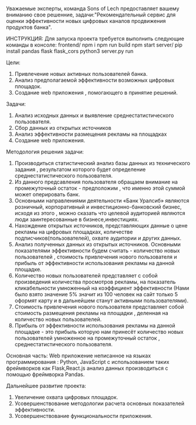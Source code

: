 

Уважаемые эксперты, команда Sons of Lech предоставляет вашему вниманию свое решенние,
задачи:"Рекомендательный сервис для оценки эффективности новых цифровых каналов продвижения продуктов банка".

ИНСТРУКЦИЯ:
Для запуска проекта требуется выполнить следующие команды в консоле:
    frontend/
       npm i
       npm run build
       npm start
    server/
       pip install pandas flask flask_cors
       python3 server.py run


Цели:
  1. Привлечение новых активных пользователей банка.
  2. Анализ предполагаемой эффективности возможных цифровых площадок.
  3. Создание web приложения , помогающего в принятие решений.

Задачи:
  1. Анализ исходных данных и выявление среднестатистического пользователя.
  2. Сбор данных из открытых источников 
  3. Анализ эффективности размещения рекламы на площадках
  4. Создание web приложения.

Методология решения задачи:
  1. Производиться статистический анализ базы данных из технического задания , результатом которого будет определение
    среднестатистического пользователя.
  2. Из данного предсавления пользователя обращаем внимание на промежуточный остаток  - предположим , что именно этой суммой может оперировать
     банк.
  3. Основными направлениями деятельности «Банк Уралсиб» являются розничный, корпоративный и инвестиционно-банковский бизнес, 
     исходя из этого , можно сказать что целевой аудиторией являются люди заинтересованные в бизнесе,инвестициях.
  4. Нахождение открытых источников, представляющих данные о цене рекламы на цифровых площадках, количестве 
     подписчиков(пользователей), охвате аудитории и других данных.
  5. Анализ полученных данных из открытых источников. Основными показателями эффективности будем считать -
     количество новых пользователей , cтоимость привлечения нового пользователя и  прибыль от эффективности использования 
     рекламы на данной площадке.
  6. Количество новых пользователей представляет с собой произведения количества просмотров рекламы, на показатель кликабельности
     умноженный на коэффициент эффективности (Нами было взято значение 5% значит из 100 человек на сайт только 5 оформят 
     карту и в дальнейшем станут активными пользователями).
  7. Cтоимость привлечения нового пользователя представляет собой стоимость размещения рекламы на площадки , деленная на 
     количество новых пользователей.
  8. Прибыль от эффективности использования рекламы на данной площадке - это прибыль которую нам принесёт количество 
     новых пользователей умноженное на промежуточный остаток , среднестатистического пользователя.

Основная часть:
  Web приложение неписанное на языках программирования : Python, JavaScript с использованием таких  фреймворков как Flask,React.js
  анализ данных производиться с помощью  фреймворка Pandas.

Дальнейшее развитие проекта:
  1. Увеличение охвата цифровых площадок.
  2. Усовершенствование методологии расчета основных показателей эффективности.
  3. Усовершенствование функциональности приложения.

